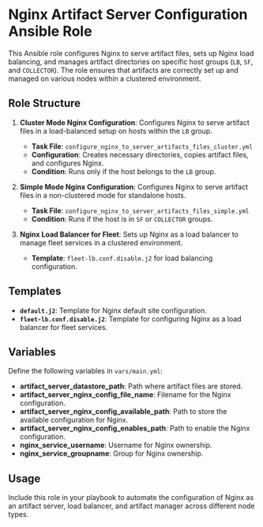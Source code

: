# Nginx Artifact Server Configuration Ansible Role

This Ansible role configures Nginx to serve artifact files, sets up Nginx load balancing, and manages artifact directories on specific host groups (`LB`, `SF`, and `COLLECTOR`). The role ensures that artifacts are correctly set up and managed on various nodes within a clustered environment.

## Role Structure


1. **Cluster Mode Nginx Configuration**: Configures Nginx to serve artifact files in a load-balanced setup on hosts within the `LB` group.

    - **Task File**: `configure_nginx_to_server_artifacts_files_cluster.yml`
    - **Configuration**: Creates necessary directories, copies artifact files, and configures Nginx.
    - **Condition**: Runs only if the host belongs to the `LB` group.

2. **Simple Mode Nginx Configuration**: Configures Nginx to serve artifact files in a non-clustered mode for standalone hosts.

    - **Task File**: `configure_nginx_to_server_artifacts_files_simple.yml`
    - **Condition**: Runs if the host is in `SF` or `COLLECTOR` groups.

3. **Nginx Load Balancer for Fleet**: Sets up Nginx as a load balancer to manage fleet services in a clustered environment.

    - **Template**: `fleet-lb.conf.disable.j2` for load balancing configuration.


## Templates

- **`default.j2`**: Template for Nginx default site configuration.
- **`fleet-lb.conf.disable.j2`**: Template for configuring Nginx as a load balancer for fleet services.

## Variables

Define the following variables in `vars/main.yml`:
- **artifact_server_datastore_path**: Path where artifact files are stored.
- **artifact_server_nginx_config_file_name**: Filename for the Nginx configuration.
- **artifact_server_nginx_config_available_path**: Path to store the available configuration for Nginx.
- **artifact_server_nginx_config_enables_path**: Path to enable the Nginx configuration.
- **nginx_service_username**: Username for Nginx ownership.
- **nginx_service_groupname**: Group for Nginx ownership.

## Usage

Include this role in your playbook to automate the configuration of Nginx as an artifact server, load balancer, and artifact manager across different node types.
